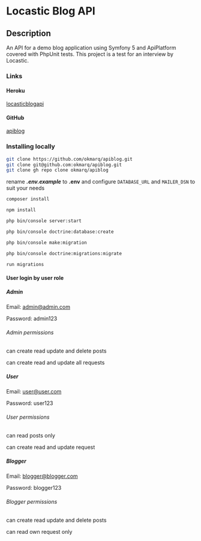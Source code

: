 # Locastic Blog API

## Description

An API for a demo blog application using Symfony 5 and ApiPlatform covered with PhpUnit tests. This project is a test for an interview by Locastic.

### Links

#### Heroku

[locasticblogapi](https://locasticblogapi.herokuapp.com)

#### GitHub

[apiblog](https://github.com/okmarq/apiblog)

### Installing locally
```bash
git clone https://github.com/okmarq/apiblog.git
git clone git@github.com:okmarq/apiblog.git
git clone gh repo clone okmarq/apiblog
```

rename ***.env.example*** to **.env** and configure `DATABASE_URL` and `MAILER_DSN` to suit your needs

```bash
composer install

npm install

php bin/console server:start

php bin/console doctrine:database:create

php bin/console make:migration

php bin/console doctrine:migrations:migrate

run migrations
```

#### User login by user role

##### Admin

Email: admin@admin.com

Password: admin123

###### Admin permissions

can create read update and delete posts

can create read and update all requests

##### User

Email: user@user.com

Password: user123

###### User permissions

can read posts only

can create read and update request

##### Blogger

Email: blogger@blogger.com

Password: blogger123

###### Blogger permissions

can create read update and delete posts

can read own request only

[^note]:
    styling sparsely or never used.
    functionality was my primary aim, however, I am capable of frontend development, using various libraries and frameworks.
    tailwind is my most likely goto css library
